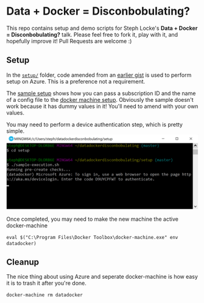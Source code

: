 # Data + Docker = Disconbobulating?

This repo contains setup and demo scripts for Steph Locke's **Data + Docker = Disconbobulating?** talk. Please feel free to fork it, play with it, and hopefully improve it! Pull Requests are welcome :)

## Setup
In the [`setup/`](./setup/) folder, code amended from an [earlier gist](https://gist.github.com/stephlocke/a02d7b8be42604e5b6bbd19d689ab28f) is used to perform setup on Azure. This is a preference not a requirement.

The [sample setup](./setup/sample-execution.sh) shows how you can pass a subscription ID and the name of a config file to the [docker machine setup](./setup/azure-docker-machine.sh). Obviously the sample doesn't work because it has dummy values in it! You'll need to amend with your own values.

You may need to perform a device authentication step, which is pretty simple.
![](./readme/executionprocess1.jpg)

Once completed, you may need to make the new machine the active docker-machine
```
eval $("C:\Program Files\Docker Toolbox\docker-machine.exe" env datadocker)
```

## Cleanup
The nice thing about using Azure and seperate docker-machine is how easy it is to trash it after you're done.

```
docker-machine rm datadocker
```